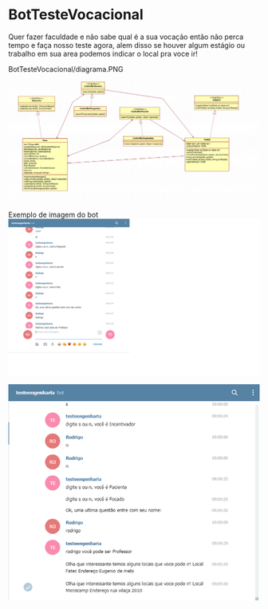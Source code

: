 # BotTesteVocacional
Quer fazer faculdade e não sabe qual é a sua vocação então não perca tempo e faça nosso teste agora, alem disso se houver algum estágio ou trabalho em sua area podemos indicar o local pra voce ir!

BotTesteVocacional/diagrama.PNG

![Diagrama](https://github.com/RodrigoRGRB/BotTesteVocacional/blob/master/diagrama.PNG?raw=true)

Exemplo de imagem do bot
![Bot1](https://raw.githubusercontent.com/RodrigoRGRB/BotTesteVocacional/master/bot1.png)

![Bot2](https://raw.githubusercontent.com/RodrigoRGRB/BotTesteVocacional/master/bot2.png)
